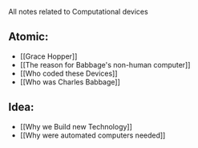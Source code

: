 All notes related to Computational devices

## Atomic:
- [[Grace Hopper]]
- [[The reason for Babbage's non-human computer]]
- [[Who coded these Devices]]
- [[Who was Charles Babbage]]

## Idea:
- [[Why we Build new Technology]]
- [[Why were automated computers needed]]